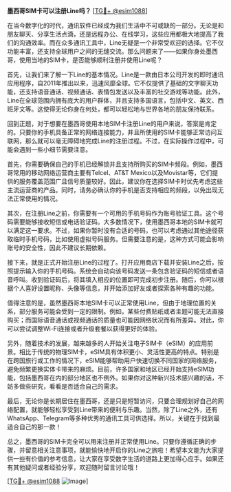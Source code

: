 **墨西哥SIM卡可以注册Line吗？** [[TG💪+ @esim1088](https://t.me/s/esim1088)]

在当今数字化的时代，通讯软件已经成为我们生活中不可或缺的一部分。无论是和朋友聊天、分享生活点滴，还是远程办公、在线学习，这些应用都极大地提高了我们的沟通效率。而在众多通讯工具中，Line无疑是一个非常受欢迎的选择。它不仅功能丰富，还支持全球用户之间的无缝交流。那么问题来了——如果你身处墨西哥，使用当地的SIM卡，是否能够顺利注册并使用Line呢？

首先，让我们来了解一下Line的基本情况。Line是一款由日本公司开发的即时通讯应用程序，自2011年推出以来，迅速风靡全球。它不仅提供了基础的文字聊天功能，还支持语音通话、视频通话、表情包发送以及丰富的社交游戏等功能。此外，Line在全球范围内拥有庞大的用户群体，并且支持多国语言，包括中文、英文、西班牙文等。这使得无论你身在何处，都可以轻松地与世界各地的朋友保持联系。

回到正题，对于想要在墨西哥使用本地SIM卡注册Line的用户来说，答案是肯定的。只要你的手机具备正常的网络连接能力，并且所使用的SIM卡能够正常访问互联网，那么就可以毫无障碍地完成Line的注册过程。不过，在实际操作过程中，可能会遇到一些小细节需要注意。

首先，你需要确保自己的手机已经解锁并且支持所购买的SIM卡频段。例如，墨西哥常用的移动网络运营商主要有Telcel、AT&T Mexico以及Movistar等，它们提供的服务覆盖范围广且信号质量较好。因此，建议你在选择SIM卡时优先考虑这些主流运营商的产品。同时，请务必确认你的手机是否支持相应的频段，以免出现无法正常使用的情况。

其次，在注册Line之前，你需要有一个可用的手机号码作为账号验证工具。这个号码需要能够接收短信或电话验证码。大多数情况下，使用墨西哥本地的SIM卡就可以满足这一要求。不过，如果你暂时没有合适的号码，也可以考虑通过其他途径获取临时手机号码，比如使用虚拟号码服务。但需要注意的是，这种方式可能会影响账号的安全性，因此不建议长期依赖。

接下来，就是正式开始注册Line的过程了。打开应用商店下载并安装Line之后，按照提示输入你的手机号码。系统会自动向该号码发送一条包含验证码的短信或者语音呼叫。收到验证码后，将其填入相应的位置即可完成初步注册。随后，你可以根据个人喜好设置昵称、头像等信息，并开始添加好友或者探索各种有趣的功能。

值得注意的是，虽然墨西哥本地SIM卡可以正常使用Line，但由于地理位置的关系，部分服务可能会受到一定的限制。例如，某些付费贴纸或者主题可能无法直接购买；而国际语音通话或视频通话的质量也可能因网络状况而有所差异。对此，你可以尝试调整Wi-Fi连接或者升级套餐以获得更好的体验。

另外，随着技术的发展，越来越多的人开始关注电子SIM卡（eSIM）的应用前景。相比于传统的物理SIM卡，eSIM具有体积更小、灵活性更高的特点。特别是在跨国旅行或工作的情况下，eSIM能够帮助用户快速切换不同国家的网络服务，避免频繁更换实体卡带来的麻烦。目前，许多国家和地区已经开始支持eSIM功能，包括墨西哥在内的部分地区也不例外。如果你对这种新兴技术感兴趣的话，不妨多做些研究，看看是否适合自己的需求。

最后，无论你是长期居住在墨西哥，还是只是短暂访问，只要合理规划好自己的网络配置，就能够轻松享受到Line带来的便利与乐趣。当然，除了Line之外，还有WhatsApp、Telegram等多种优秀的通讯工具可供选择。所以，关键在于找到最适合自己的那一款！

总之，墨西哥的SIM卡完全可以用来注册并正常使用Line。只要你遵循正确的步骤，并留意相关注意事项，就能愉快地开启你的Line之旅啦！希望本文能为大家提供一些有价值的参考信息，让大家在享受数字生活的道路上更加得心应手。如果还有其他疑问或者经验分享，欢迎随时留言讨论哦！

[[TG💪+ @esim1088](https://t.me/s/esim1088) ![Image](https://i.postimg.cc/4NQfJmqS/Snipaste-2025-05-13-00-14-12.png)]